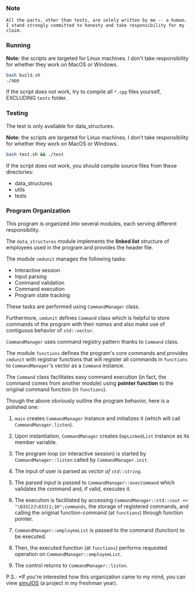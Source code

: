 ### Note

```
All the parts, other than tests, are solely written by me -- a human.
I stand strongly committed to honesty and take responsibility for my claim.
```

### Running

**Note:** the scripts are targeted for Linux machines. I don't take responsibility for whether they work on MacOS or Windows.

```bash
bash build.sh
./app
```

If the script does not work, try to compile all `*.cpp` files yourself, EXCLUDING `tests` folder.

### Testing

The test is only available for data_structures.

**Note:** the scripts are targeted for Linux machines. I don't take responsibility for whether they work on MacOS or Windows.

```bash
bash test.sh && ./test
```

If the script does not work, you should compile source files from these directories:

- data_structures
- utils
- tests

### Program Organization

This program is organized into several modules, each serving different responsibility.

The `data_structures` module implements the **linked list** structure of employees used in the program and provides the header file.

The module `cmdunit` manages the following tasks:
- Interactive session
- Input parsing
- Command validation
- Command execution
- Program state tracking

These tasks are performed using `CommandManager` class.

Furthermore, `cmdunit` defines `Command` class which is helpful to store commands of the program with their *names* and also make use of contiguous behavior of `std::vector`.

`CommandManager` uses command registry pattern thanks to `Command` class.

The module `functions` defines the program's core commands and provides `cmdunit` with registrar functions that will register all commands in `functions` to `CommandManager`'s vector as a `Command` instance.

The `Command` class facilitates easy command execution (in fact, the command comes from another module) using **pointer function** to the original command function (in `functions`).

Though the above obviously outline the program behavior, here is a polished one:

1. `main` creates `CommandManager` instance and initializes it (which will call `CommandManager.listen`).
2. Upon instantiation, `CommandManager` creates `EmpLinkedList` instance as its member variable.
3. The program loop (or interactive session) is started by `CommandManager::listen` called by `CommandManager.init`.


4. The input of user is parsed as *vector of `std::string`*.
5. The parsed input is passed to `CommandManager::execCommand` which validates the command and, if valid, executes it.
6. The execution is facilitated by accessing `CommandManager::std::cout << "\033[2J\033[1;1H";commands`, the storage of registered commands, and calling the original function-command (at `functions`) through function pointer.
7. `CommandManager::employeeList` is passed to the command (function) to be executed.
8. Then, the executed function (at `functions`) performs requested operation on `CommandManager::employeeList`.
9. The control returns to `CommandManager::listen`.


P.S.: *If you're interested how this organization came to my mind, you can view [simulOS](https://github.com/simulOS) (a project in my freshman year).

